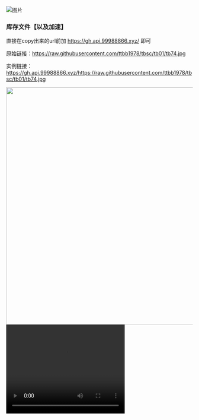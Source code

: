 
<img src="https://cdn.jsdelivr.net/gh/ttbb1978/tbsc@tb01/zip.gif" width="" height="" border="0" alt="图片">

### 库存文件【以及加速】
    
直接在copy出来的url前加 https://gh.api.99988866.xyz/ 即可
    
原始链接：https://raw.githubusercontent.com/ttbb1978/tbsc/tb01/tb74.jpg
    
实例链接：https://gh.api.99988866.xyz/https://raw.githubusercontent.com/ttbb1978/tbsc/tb01/tb74.jpg

<img src="https://www.helloimg.com/images/2021/10/16/CDSdXc.jpg" width="640" height="" border="0" alt="">
<video width="320" height="240" controls="controls" autoplay="autoplay">

<source src="https://cdn.jsdelivr.net/gh/ttbb1978/tbsc@tb01/dy4.mp4"/>

https://cdn.jsdelivr.net/gh/ttbb1978/tbsc@tb01/dy4.mp4

### 库存文件

http://cdn.jsdelivr.net/gh/ttbb1978/tbsc@tb01/%E9%A3%9E%E9%B8%9F%E5%92%8C%E8%9D%89.mp3

https://cdn.jsdelivr.net/gh/ttbb1978/tbsc@tb01/001a.jpg
